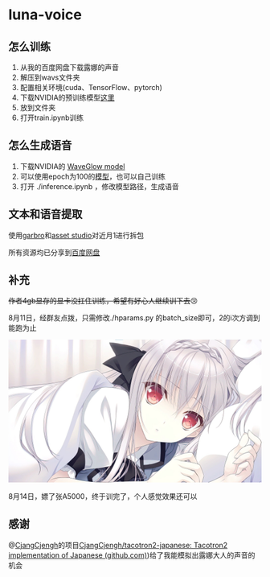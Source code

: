 # luna-voice
## 怎么训练

1. 从我的百度网盘下载露娜的声音
2. 解压到wavs文件夹
3. 配置相关环境(cuda、TensorFlow、pytorch)
4. 下载NVIDIA的预训练模型[这里](https://drive.google.com/file/d/1c5ZTuT7J08wLUoVZ2KkUs_VdZuJ86ZqA/view?usp=sharing)
5. 放到文件夹
6. 打开train.ipynb训练

## 怎么生成语音

1. 下载NVIDIA的 [WaveGlow model](https://drive.google.com/open?id=1rpK8CzAAirq9sWZhe9nlfvxMF1dRgFbF)
2. 可以使用epoch为100的[模型]()，也可以自己训练
3. 打开 ./inference.ipynb ，修改模型路径，生成语音

## 文本和语音提取

使用[garbro](https://github.com/morkt/GARbro)和[asset studio](https://github.com/Perfare/AssetStudio)对近月1进行拆包

所有资源均已分享到[百度网盘](https://pan.baidu.com/s/1V2fyJ7nB2ZoU8Kf6DaxO-Q?pwd=1234)

## 补充

~~作者4gb显存的显卡没扛住训练，希望有好心人继续训下去~~:cry:

8月11日，经群友点拨，只需修改./hparams.py 的batch_size即可，2的i次方调到能跑为止

![luna](./luna.jpg)

8月14日，嫖了张A5000，终于训完了，个人感觉效果还可以

## 感谢

@[CjangCjengh](https://github.com/CjangCjengh/tacotron2-japanese/commits?author=CjangCjengh)的项目[CjangCjengh/tacotron2-japanese: Tacotron2 implementation of Japanese (github.com)](https://github.com/CjangCjengh/tacotron2-japanese))给了我能模拟出露娜大人的声音的机会

